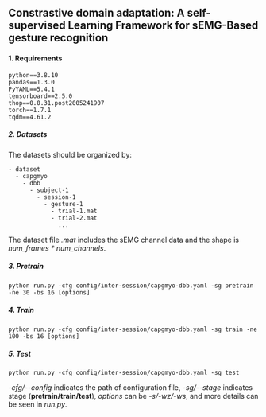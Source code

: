 ## Constrastive domain adaptation: A self-supervised Learning Framework for sEMG-Based gesture recognition


#### 1. Requirements
```
python==3.8.10
pandas==1.3.0
PyYAML==5.4.1
tensorboard==2.5.0
thop==0.0.31.post2005241907
torch==1.7.1
tqdm==4.61.2
```

##### 2. Datasets
The datasets should be organized by:
```
- dataset
  - capgmyo
    - dbb
      - subject-1
        - session-1
          - gesture-1
            - trial-1.mat
            - trial-2.mat
              ...
```
The dataset file *.mat* includes the sEMG channel data and the shape is *num_frames \* num_channels*.

##### 3. Pretrain
```
python run.py -cfg config/inter-session/capgmyo-dbb.yaml -sg pretrain -ne 30 -bs 16 [options]
```
##### 4. Train
```
python run.py -cfg config/inter-session/capgmyo-dbb.yaml -sg train -ne 100 -bs 16 [options]
```
##### 5. Test
```
python run.py -cfg config/inter-session/capgmyo-dbb.yaml -sg test
```

*-cfg/--config* indicates the path of configuration file, *-sg/--stage* indicates stage (**pretrain/train/test**), *options* can be *-s/-wz/-ws*, and more details can be seen in *run.py*.
